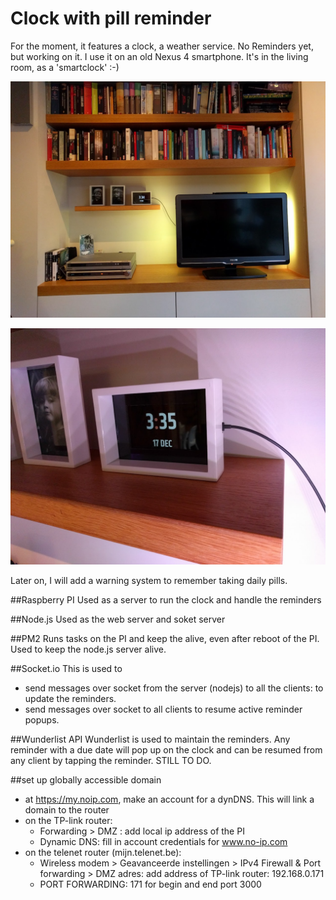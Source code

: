 # Clock with pill reminder


For the moment, it features a clock, a weather service. No Reminders yet, but working on it.
I use it on an old Nexus 4 smartphone.
It's in the living room, as a 'smartclock' :-)

![alt text](project/IMG_20161217_153426.jpg	 "My living room smartclock")

![alt text](project/IMG_20161217_153528.jpg	 "My living room smartclock")

Later on, I will add a warning system to remember taking daily pills.

##Raspberry PI
Used as a server to run the clock and handle the reminders

##Node.js
Used as the web server and soket server

##PM2
Runs tasks on the PI and keep the alive, even after reboot of the PI.
Used to keep the node.js server alive.

##Socket.io
This is used to
- send messages over socket from the server (nodejs) to all the clients: to update the reminders.
- send messages over socket to all clients to resume active reminder popups.

##Wunderlist API
Wunderlist is used to maintain the reminders.
Any reminder with a due date will pop up on the clock and can be resumed from any client by tapping the reminder.
STILL TO DO.


##set up globally accessible domain
- at https://my.noip.com, make an account for a dynDNS. This will link a domain to the router
- on the TP-link router:
  * Forwarding > DMZ : add local ip address of the PI
  * Dynamic DNS: fill in account credentials for www.no-ip.com
- on the telenet router (mijn.telenet.be):
  * Wireless modem > Geavanceerde instellingen > IPv4 Firewall & Port forwarding > DMZ adres: add address of TP-link router: 192.168.0.171
  * PORT FORWARDING: 171 for begin and end port 3000

